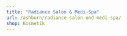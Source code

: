 ```yaml
---
title: "Radiance Salon & Medi-Spa"
url: /ashburn/radiance-salon-und-medi-spa/
shop: Kosmetik
---
```

